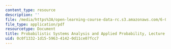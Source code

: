 ```yaml
---
content_type: resource
description: ''
file: /media/https%3A/open-learning-course-data-rc.s3.amazonaws.com/6-041sc-probabilistic-systems-analysis-and-applied-probability-fall-2013/0c0f13321d15596341420d11ce07fcc7_MIT6_041SCF13_L17.pdf
file_type: application/pdf
resourcetype: Document
title: Probabilistic Systems Analysis and Applied Probability, Lecture 17
uid: 0c0f1332-1d15-5963-4142-0d11ce07fcc7
---
```

